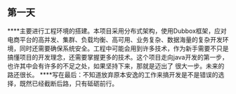 ## 第一天
****主要进行工程环境的搭建。本项目采用分布式架构，使用Dubbox框架，应对电商平台的高并发、集群、负载均衡、高可用、业务复杂、数据海量的复杂开发环境，同时还需要确保系统安全。工程中可能会用到许多技术，作为新手需要不只是搞懂项目的开发理念，还需要掌握更多的技术。这个项目走向java开发的第一步，也许其中会有许多的不足之处，如果坚持下来，那就是迈出了
  很大一步。未来的路还很长。
****写在最后：不知道放弃原本安逸的工作来搞开发是不是错误的选择，既然已经截断后路，只有砥砺前行。